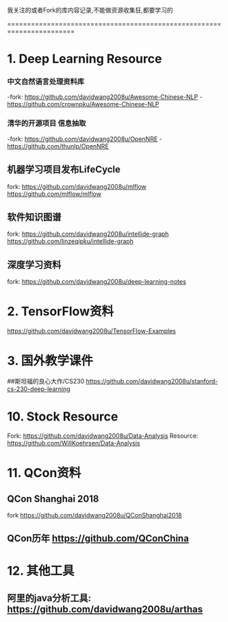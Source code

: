 我关注的或者Fork的库内容记录,不能做资源收集狂,都要学习的

=======================================================================
# 1. Deep Learning Resource
### 中文自然语言处理资料库
-fork: https://github.com/davidwang2008u/Awesome-Chinese-NLP
-https://github.com/crownpku/Awesome-Chinese-NLP

### 清华的开源项目 信息抽取
-fork: https://github.com/davidwang2008u/OpenNRE
-https://github.com/thunlp/OpenNRE

## 机器学习项目发布LifeCycle
fork: https://github.com/davidwang2008u/mlflow
https://github.com/mlflow/mlflow

## 软件知识图谱
fork: https://github.com/davidwang2008u/intellide-graph
https://github.com/linzeqipku/intellide-graph

## 深度学习资料
fork: https://github.com/davidwang2008u/deep-learning-notes

# 2. TensorFlow资料
https://github.com/davidwang2008u/TensorFlow-Examples

# 3. 国外教学课件
##斯坦福的良心大作/CS230 
https://github.com/davidwang2008u/stanford-cs-230-deep-learning




# 10. Stock Resource
Fork: https://github.com/davidwang2008u/Data-Analysis
Resource: https://github.com/WillKoehrsen/Data-Analysis

# 11. QCon资料
## QCon Shanghai 2018
fork https://github.com/davidwang2008u/QConShanghai2018
## QCon历年 https://github.com/QConChina

# 12. 其他工具
## 阿里的java分析工具: https://github.com/davidwang2008u/arthas

